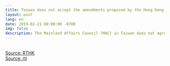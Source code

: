 ```yaml
---
title: Taiwan does not accept the amendments proposed by the Hong Kong Government
layout: post
lang: en
date: 2019-02-21 00:00:00 -0700
img: false
description: The Mainland Affairs Council (MAC) in Taiwan does not agree that the Hong Kong Government amends the law on the premise of the One-China Principle. The Taiwan Government will not accept any actions aimed at eradicating national sovereignty. Therefore, Taiwan hopes that the Hong Kong Government will properly handle the case with the consideration of the well-being of both peoples.
---
```


<br>[Source: RTHK](https://hk.news.yahoo.com/%E9%99%B8%E5%A7%94%E6%9C%83%E4%B8%8D%E6%8E%A5%E5%8F%97%E4%BF%AE%E8%A8%82%E9%80%83%E7%8A%AF%E6%A2%9D%E4%BE%8B%E6%96%B9%E5%BC%8F-%E9%84%AD%E8%8B%A5%E9%A9%8A%E6%B2%92%E5%9B%9E%E6%87%89%E6%98%AF%E5%90%A6%E7%B9%BC%E7%BA%8C-033341442.html)
<br>[Source: rti](https://www.rti.org.tw/news/view/id/2012103)